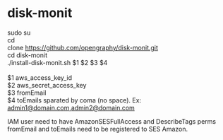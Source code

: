 # disk-monit

sudo su\
cd\
clone https://github.com/opengraphy/disk-monit.git \
cd disk-monit\
./install-disk-monit.sh $1 $2 $3 $4\
\
$1 aws_access_key_id\
$2 aws_secret_access_key\
$3 fromEmail\
$4 toEmails sparated by coma (no space). Ex: admin1@domain.com,admin2@domain.com

IAM user need to have AmazonSESFullAccess and DescribeTags perms\
fromEmail and toEmails need to be registered to SES Amazon.
